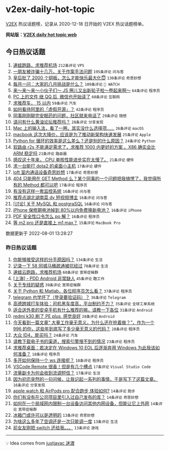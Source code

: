 # v2ex-daily-hot-topic

[V2EX](https://www.v2ex.com/) 热议话题榜，记录从 2020-12-18 日开始的 V2EX 热议话题榜单。

**网站版：[V2EX daily hot topic web](https://boojack.github.io/v2ex-daily-hot-topic-web/)**

## 今日热议话题

<!-- TODAY BEGIN -->

1. [速蛙跑路，求推荐机场](https://www.v2ex.com/t/869861) `212条评论` `VPS`
1. [一朋友被诈骗十几万，关于作案手法问题](https://www.v2ex.com/t/869882) `195条评论` `问与答`
1. [皇后批了 2000 个铜板，怎么才能快乐最大化😇](https://www.v2ex.com/t/869936) `130条评论` `奇思妙想`
1. [每月一问：大家的八月挑战是什么？](https://www.v2ex.com/t/869890) `109条评论` ` WATCH`
1. [来～来～来～小伙子们～ JS 圈儿又出新轮子啦～卷起来啊～](https://www.v2ex.com/t/869858) `64条评论` `程序员`
1. [PC 上的文件 继 QQ 后, 微信也开始读了](https://www.v2ex.com/t/869864) `60条评论` `互联网`
1. [求推荐车， 15 以内](https://www.v2ex.com/t/869901) `59条评论` `汽车`
1. [如何看待阿里的「虚假开源」？](https://www.v2ex.com/t/869893) `42条评论` `程序员`
1. [同事刚刚聊完安眠药的问题，社区就来电话了](https://www.v2ex.com/t/869955) `29条评论` `随想`
1. [请问有什么黄油论坛推荐吗？](https://www.v2ex.com/t/869942) `28条评论` `分享发现`
1. [Mac 上的输入法，看了一圈，其实没什么选择项……](https://www.v2ex.com/t/869964) `26条评论` `macOS`
1. [macbook 这次大降价，应该是为了推动新架构快速发展](https://www.v2ex.com/t/869870) `25条评论` `Apple`
1. [Python for 循环的效率是这么差么？还是别的什么原因？](https://www.v2ex.com/t/869981) `24条评论` `Python`
1. [软路由 r2s 不能满足需求了，求推荐 1000 内更好的方案 。X86 确实会比 ARM 稳定吗](https://www.v2ex.com/t/869990) `21条评论` `路由器`
1. [感叹这十年来， CPU 单核性能进步实在太慢了。](https://www.v2ex.com/t/869950) `21条评论` `硬件`
1. [求一台能打 dota2 的桌面小主机](https://www.v2ex.com/t/870025) `17条评论` `硬件`
1. [loft 室内通话设备奇思妙想](https://www.v2ex.com/t/869952) `17条评论` `奇思妙想`
1. [404 只能用在 GET Method 么？某个同事的一个问题把我搞愣了，我觉得所有的 Method 都可以吧](https://www.v2ex.com/t/869883) `17条评论` `程序员`
1. [有没有这样一套监控系统](https://www.v2ex.com/t/870020) `16条评论` `问与答`
1. [推荐点湖北湖南菜 dy 短视频博主](https://www.v2ex.com/t/870011) `16条评论` `问与答`
1. [[讨论] 关于 MySQL 和 postgraSQL](https://www.v2ex.com/t/870000) `16条评论` `问与答`
1. [iPhone 保修期电池掉到 80%以内免费换新电池？](https://www.v2ex.com/t/869947) `16条评论` `iPhone`
1. [PDF 安全性口令怎么 po 解？](https://www.v2ex.com/t/869898) `16条评论` `程序员`
1. [等 m2 pro 还是直接上 m1 max？](https://www.v2ex.com/t/869895) `15条评论` `MacBook Pro`

数据更新于 2022-08-01 13:28:27

<!-- TODAY END -->

### 昨日热议话题

<!-- YESTERDAY BEGIN -->

1. [你能够接受这样的分手原因吗？](https://www.v2ex.com/t/869788) `134条评论` `生活`
1. [记录一下 58 同城马桶疏通被坑经过](https://www.v2ex.com/t/869740) `70条评论` `生活`
1. [速蛙云跑路，求推荐机场](https://www.v2ex.com/t/869734) `60条评论` `宽带症候群`
1. [[上海] - PDD Android 非常缺人](https://www.v2ex.com/t/869790) `45条评论` `酷工作`
1. [关于专线的疑惑](https://www.v2ex.com/t/869775) `39条评论` `宽带症候群`
1. [关于 Python 和 Matlab，各位程序员怎么看？](https://www.v2ex.com/t/869764) `37条评论` `程序员`
1. [telegram 也学坏了（登录要验证码）？](https://www.v2ex.com/t/869726) `36条评论` `Telegram`
1. [高德跨城打车体验：司机黑车度高，平台制约不力？](https://www.v2ex.com/t/869757) `35条评论` `全球工单系统`
1. [适合送外卖的安卓手机有什么推荐的嘛，请教一下各位](https://www.v2ex.com/t/869810) `31条评论` `Android`
1. [redmi k30 刷了 PE plus, 感觉良好](https://www.v2ex.com/t/869772) `28条评论` `Android`
1. [今天看到一篇文章“ 大量工作毫无意义，为什么还在抢着做？”，作为一个 996 的你，这些年到底写了多少毫无意义的代码？](https://www.v2ex.com/t/869784) `28条评论` `程序员`
1. [大众 ID4，能买吗？](https://www.v2ex.com/t/869815) `24条评论` `汽车`
1. [请教下载电子书的渠道，搜索引擎搜不到的情况](https://www.v2ex.com/t/869830) `23条评论` `程序员`
1. [求推荐桌面：若决定在 Windows 10 EOL 后逐渐弃用 Windows 为此我该如何准备？](https://www.v2ex.com/t/869835) `18条评论` `程序员`
1. [多开如何保持一个 ws 连接呢？](https://www.v2ex.com/t/869725) `18条评论` `程序员`
1. [VSCode Remote 很香！但是有几个槽点](https://www.v2ex.com/t/869781) `17条评论` `Visual Studio Code`
1. [流量副卡为何会收到流调短信？](https://www.v2ex.com/t/869768) `17条评论` `生活`
1. [因为初恋突然的一句问候，让我记起一系列的事情，于是写下了这篇文章。](https://www.v2ex.com/t/869807) `16条评论` `分享发现`
1. [apple watch 和 AirPods pro 配合跑步,体验如何?](https://www.v2ex.com/t/869797) `14条评论` `跑步`
1. [你们有没有在公司项目里引入过自己发布的库？](https://www.v2ex.com/t/869756) `14条评论` `奇思妙想`
1. [如何在一个局域网内限制一台设备访问其他内网设备，但能让它上外网](https://www.v2ex.com/t/869730) `14条评论` `宽带症候群`
1. [冰箱门或许可以是透明的](https://www.v2ex.com/t/869839) `13条评论` `奇思妙想`
1. [为啥这么多年了空调还是一次只能调一度](https://www.v2ex.com/t/869825) `13条评论` `生活`
1. [前女友刚把 switch 还给我。。。](https://www.v2ex.com/t/869819) `13条评论` `游戏`

<!-- YESTERDAY END -->

---

💡 Idea comes from [justjavac 迷渡](https://github.com/justjavac/)
